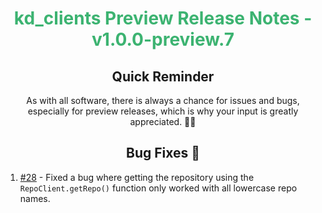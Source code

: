 <h1 align="center" style="color: mediumseagreen;font-weight: bold;">
kd_clients Preview Release Notes - v1.0.0-preview.7
</h1>

<h2 align="center" style="font-weight: bold;">Quick Reminder</h2>

<div align="center">

As with all software, there is always a chance for issues and bugs, especially for preview releases, which is why your input is greatly appreciated. 🙏🏼
</div>

<h2 align="center" style="font-weight: bold;">Bug Fixes 🐛</h2>

1. [#28](https://github.com/KinsonDigital/Velaptor/issues/28) - Fixed a bug where getting the repository using the `RepoClient.getRepo()` function only worked with all lowercase repo names.
